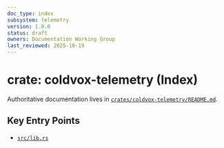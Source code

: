 ```yaml
---
doc_type: index
subsystem: telemetry
version: 1.0.0
status: draft
owners: Documentation Working Group
last_reviewed: 2025-10-19
---
```


# crate: coldvox-telemetry (Index)

Authoritative documentation lives in [`crates/coldvox-telemetry/README.md`](../../../crates/coldvox-telemetry/README.md).

## Key Entry Points

- [`src/lib.rs`](../../../crates/coldvox-telemetry/src/lib.rs)
